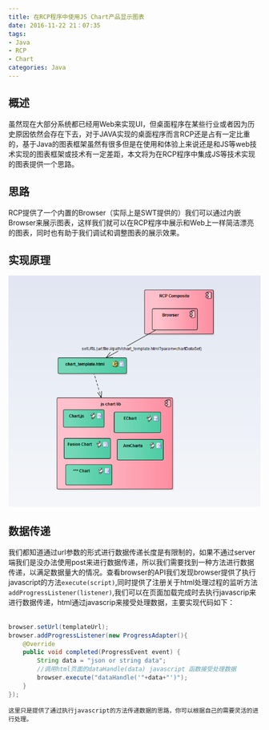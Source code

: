 ```yaml
---
title: 在RCP程序中使用JS Chart产品显示图表
date: 2016-11-22 21：07:35
tags:
- Java
- RCP
- Chart
categories: Java
---
```


## 概述
虽然现在大部分系统都已经用Web来实现UI，但桌面程序在某些行业或者因为历史原因依然会存在下去，对于JAVA实现的桌面程序而言RCP还是占有一定比重的，基于Java的图表框架虽然有很多但是在使用和体验上来说还是和JS等web技术实现的图表框架或技术有一定差距，本文将为在RCP程序中集成JS等技术实现的图表提供一个思路。
## 思路
RCP提供了一个内置的Browser（实际上是SWT提供的）我们可以通过内嵌Browser来展示图表，这样我们就可以在RCP程序中展示和Web上一样简洁漂亮的图表，同时也有助于我们调试和调整图表的展示效果。

## 实现原理
![image](/imgs/rcp-js-chart.png)

## 数据传递
我们都知道通过url参数的形式进行数据传递长度是有限制的，如果不通过server端我们是没办法使用post来进行数据传递，所以我们需要找到一种方法进行数据传递，以满足数据量大的情况。查看browser的API我们发现browser提供了执行javascript的方法`execute(script)`,同时提供了注册关于html处理过程的监听方法`addProgressListener(listener)`,我们可以在页面加载完成时去执行javascrip来进行数据传递，html通过javascrip来接受处理数据，主要实现代码如下：

```java

browser.setUrl(templateUrl);
browser.addProgressListener(new ProgressAdapter(){
	@Override
	public void completed(ProgressEvent event) {
		String data = "json or string data";
		//调用html页面的dataHandle(data) javascript 函数接受处理数据
		browser.execute("dataHandle('"+data+"')"); 
	}
});

```

	这里只是提供了通过执行javascript的方法传递数据的思路，你可以根据自己的需要灵活的进行处理。